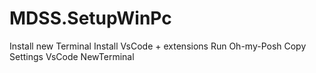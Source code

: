 # MDSS.SetupWinPc


Install new Terminal
Install VsCode + extensions
Run Oh-my-Posh
Copy Settings
    VsCode
    NewTerminal